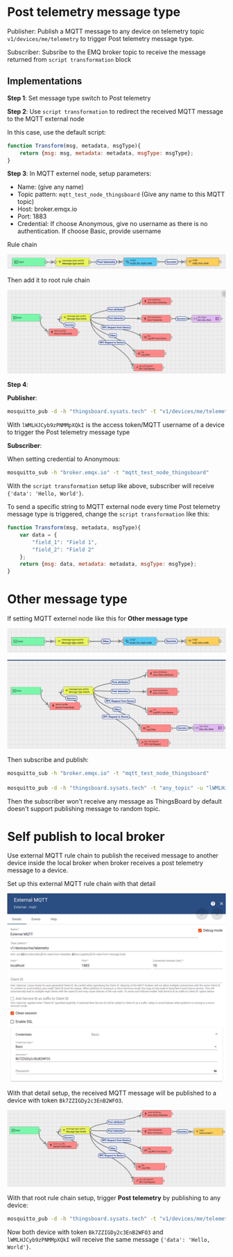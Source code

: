 # Post telemetry message type

Publisher: Publish a MQTT message to any device on telemetry topic ``v1/devices/me/telemetry`` to trigger Post telemetry message type.

Subscriber: Subsribe to the EMQ broker topic to receive the message returned from ``script transformation`` block

## Implementations

**Step 1**: Set message type switch to Post telemetry

**Step 2**: Use ``script transformation`` to redirect the received MQTT message to the MQTT external node

In this case, use the default script:

```js
function Transform(msg, metadata, msgType){
    return {msg: msg, metadata: metadata, msgType: msgType};
}
```

**Step 3**: In MQTT externel node, setup parameters:

* Name: (give any name)
* Topic pattern: ``mqtt_test_node_thingsboard`` (Give any name to this MQTT topic)
* Host: broker.emqx.io
* Port: 1883
* Credential: If choose Anonymous, give no username as there is no authentication. If choose Basic, provide username

Rule chain

![](../../../Environment/Images/mqtt_external_rule_chain.png)

Then add it to root rule chain

![](../../../Environment/Images/mqtt_external_root_rule_chain.png)

**Step 4**:

**Publisher**:

```sh
mosquitto_pub -d -h "thingsboard.sysats.tech" -t "v1/devices/me/telemetry" -u "lWMLHJCyb9zPNMMpXQkI" -m "{'data': 'Hello, World'}"
```

With ``lWMLHJCyb9zPNMMpXQkI`` is the access token/MQTT username of a device to trigger the Post telemetry message type

**Subscriber**:

When setting credential to Anonymous:

```sh
mosquitto_sub -h "broker.emqx.io" -t "mqtt_test_node_thingsboard"
```

With the ``script transformation`` setup like above, subscriber will receive ``{'data': 'Hello, World'}``.

To send a specific string to MQTT external node every time Post telemetry message type is triggered, change the ``script transformation`` like this:

```js
function Transform(msg, metadata, msgType){
    var data = {
        "field_1": "Field 1",
        "field_2": "Field 2"
    };
    return {msg: data, metadata: metadata, msgType: msgType};
}
```

# Other message type

If setting MQTT externel node like this for **Other message type**

![](../../../Environment/Images/mqtt_external_other_message_type_rule_chain.png)

![](../../../Environment/Images/mqtt_external_other_message_type_root_rule_chain.png)

Then subscribe and publish:

```sh
mosquitto_sub -h "broker.emqx.io" -t "mqtt_test_node_thingsboard"

mosquitto_pub -d -h "thingsboard.sysats.tech" -t "any_topic" -u "lWMLHJCyb9zPNMMpXQkI" -m "{'data': 'Hello, World'}"
```

Then the subscriber won't receive any message as ThingsBoard by default doesn't support publishing message to random topic.

# Self publish to local broker

Use external MQTT rule chain to publish the received message to another device inside the local broker when broker receives a post telemetry message to a device.

Set up this external MQTT rule chain with that detail

![](../../../Environment/Images/external_mqtt_local_publish_details.png)

With that detail setup, the received MQTT message will be published to a device with token ``Bk7ZZIGDy2c3EnB2WFO3``.

![](../../../Environment/Images/external_mqtt_local_publish.png)

With that root rule chain setup, trigger **Post telemetry** by publishing to any device: 

```sh
mosquitto_pub -d -h "thingsboard.sysats.tech" -t "v1/devices/me/telemetry" -u "lWMLHJCyb9zPNMMpXQkI" -m "{'data': 'Hello, World'}"
```

Now both device with token ``Bk7ZZIGDy2c3EnB2WFO3`` and ``lWMLHJCyb9zPNMMpXQkI`` will receive the same message ``{'data': 'Hello, World'}``.